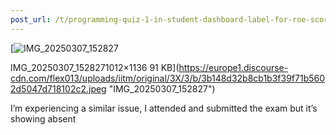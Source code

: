```yaml
---
post_url: /t/programming-quiz-1-in-student-dashboard-label-for-roe-scores-showing-absent-or-incorrect/169369/7
---
```

[![IMG_20250307_152827](https://europe1.discourse-cdn.com/flex013/uploads/iitm/optimized/3X/3/b/3b148d32b8cb1b3f39f71b5602d5047d718102c2_2_445x500.jpeg)

IMG\_20250307\_1528271012×1136 91 KB](https://europe1.discourse-cdn.com/flex013/uploads/iitm/original/3X/3/b/3b148d32b8cb1b3f39f71b5602d5047d718102c2.jpeg "IMG_20250307_152827")

  
I’m experiencing a similar issue, I attended and submitted the exam but it’s showing absent